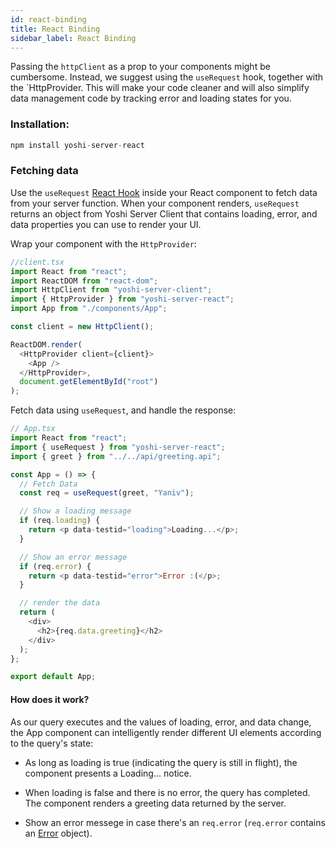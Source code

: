 ```yaml
---
id: react-binding
title: React Binding
sidebar_label: React Binding
---
```


Passing the `httpClient` as a prop to your components might be cumbersome. Instead, we suggest using the `useRequest` hook, together with the `HttpProvider. This will make your code cleaner and will also simplify data management code by tracking error and loading states for you.

### Installation:

```js
npm install yoshi-server-react
```

### Fetching data

Use the `useRequest` [React Hook](https://reactjs.org/docs/hooks-intro.html) inside your React component to fetch data from your server function. When your component renders, `useRequest` returns an object from Yoshi Server Client that contains loading, error, and data properties you can use to render your UI.

Wrap your component with the `HttpProvider`:

```js
//client.tsx
import React from "react";
import ReactDOM from "react-dom";
import HttpClient from "yoshi-server-client";
import { HttpProvider } from "yoshi-server-react";
import App from "./components/App";

const client = new HttpClient();

ReactDOM.render(
  <HttpProvider client={client}>
    <App />
  </HttpProvider>,
  document.getElementById("root")
);
```

Fetch data using `useRequest`, and handle the response:

```js
// App.tsx
import React from "react";
import { useRequest } from "yoshi-server-react";
import { greet } from "../../api/greeting.api";

const App = () => {
  // Fetch Data
  const req = useRequest(greet, "Yaniv");

  // Show a loading message
  if (req.loading) {
    return <p data-testid="loading">Loading...</p>;
  }

  // Show an error message
  if (req.error) {
    return <p data-testid="error">Error :(</p>;
  }

  // render the data
  return (
    <div>
      <h2>{req.data.greeting}</h2>
    </div>
  );
};

export default App;
```

#### How does it work?

As our query executes and the values of loading, error, and data change, the App component can intelligently render different UI elements according to the query's state:

- As long as loading is true (indicating the query is still in flight), the component presents a Loading... notice.

- When loading is false and there is no error, the query has completed. The component renders a greeting data returned by the server.

- Show an error messege in case there's an `req.error` (`req.error` contains an [Error](https://developer.mozilla.org/en-US/docs/Web/JavaScript/Reference/Global_Objects/Error) object).
